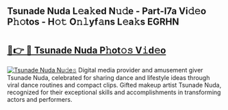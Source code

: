 ## Tsunade Nuda L𝚎a𝚔ed N𝚞𝚍e - Part-I7a Vi𝚍𝚎o P𝚑𝚘tos - H𝚘𝚝 O𝚗𝚕yf𝚊ns L𝚎a𝚔s EGRHN

# <h2><a href="http://kfddq2.oniu.top/?m=Tsunade+Nuda">🔗👉 🔴 Tsunade Nuda P𝚑ot𝚘𝚜 V𝚒d𝚎o</a></h2>

[![Tsunade Nuda Nu𝚍e𝚜](https://i.imgur.com/0qMVB7G.gif)](http://kfddq2.oniu.top/?m=Tsunade+Nuda)
Digital media provider and amusement giver Tsunade Nuda, celebrated for sharing dance and lifestyle ideas through viral dance routines and compact clips. Gifted makeup artist Tsunade Nuda, recognized for their exceptional skills and accomplishments in transforming actors and performers.  
